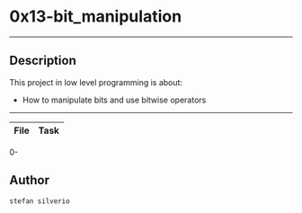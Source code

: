 # 0x13-bit_manipulation
---
## Description

This project in low level programming is about:
* How to manipulate bits and use bitwise operators

---
File|Task
---|---
0-

## Author
`stefan silverio`